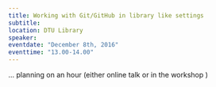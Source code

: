 ```yaml
---
title: Working with Git/GitHub in library like settings
subtitle:
location: DTU Library
speaker:
eventdate: "December 8th, 2016"
eventtime: "13.00-14.00"
---
```


... planning on an hour (either online talk or in the workshop )
